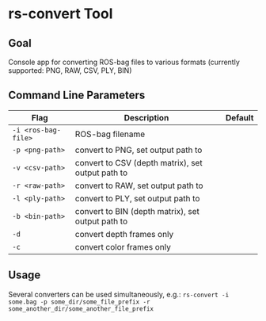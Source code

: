 # rs-convert Tool

## Goal

Console app for converting ROS-bag files to various formats (currently supported: PNG, RAW, CSV, PLY, BIN)

## Command Line Parameters

|Flag   |Description   |Default|
|---|---|---|
|`-i <ros-bag-file>`|ROS-bag filename||
|`-p <png-path>`|convert to PNG, set output path to <png-path>||
|`-v <csv-path>`|convert to CSV (depth matrix), set output path to <csv-path>||
|`-r <raw-path>`|convert to RAW, set output path to <raw-path>||
|`-l <ply-path>`|convert to PLY, set output path to <ply-path>||
|`-b <bin-path>`|convert to BIN (depth matrix), set output path to <bin-path>||
|`-d`|convert depth frames only||
|`-c`|convert color frames only||

## Usage

Several converters can be used simultaneously, e.g.:
`rs-convert -i some.bag -p some_dir/some_file_prefix -r some_another_dir/some_another_file_prefix`
